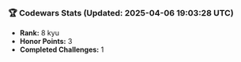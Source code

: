 ### 🏆 Codewars Stats (Updated: 2025-04-06 19:03:28 UTC)

- **Rank:** 8 kyu
- **Honor Points:** 3
- **Completed Challenges:** 1

